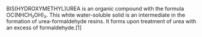 BIS(HYDROXYMETHYL)UREA is an organic compound with the formula OC(NHCH₂OH)₂. This white water-soluble solid is an intermediate in the formation of urea-formaldehyde resins. It forms upon treatment of urea with an excess of formaldehyde.[1]
